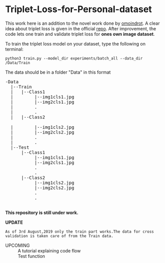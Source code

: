 # Triplet-Loss-for-Personal-dataset

This work here is an addition to the novel work done by [omoindrot](https://github.com/omoindrot). A clear idea about triplet loss is given in the official [repo](https://github.com/omoindrot/tensorflow-triplet-loss). After improvement, the code lets one train and validate triplet loss for **ones own image dataset**.

To train the triplet loss model on your dataset, type the following on terminal: <br  />
```
python3 train.py --model_dir experiments/batch_all --data_dir /Data/Train
```


The data should be in a folder "Data" in this format

<pre>
-Data
  |--Train
  |   |--Class1
  |        |--img1cls1.jpg
  |        |--img2cls1.jpg
  |        .
  |        .
  |   |--Class2<br />
  |        |--img1cls2.jpg
  |        |--img2cls2.jpg
  |        .
  |        .
  |--Test
      |--Class1
           |--img1cls1.jpg
           |--img2cls1.jpg
           .
           .
      |--Class2
           |--img1cls2.jpg
           |--img2cls2.jpg
           .
           .
             
</pre>

**This repository is still under work.**<br  />
  
  **UPDATE**<br  />
  
  `As of 3rd August,2019 only the train part works.The data for cross validation is taken care of from the Train data.`

<dl>
  <dt>UPCOMING</dt>
  <dd>A tutorial explaining code flow</dd>
  
  <dd>Test function</dd>
 
</dl>
